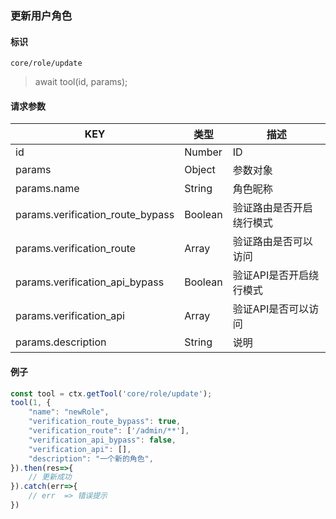 
### 更新用户角色

#### 标识

`core/role/update`

> await tool(id, params);

#### 请求参数

| KEY                              | 类型   | 描述                      |
| -------------------------------- | ------ | ------------------------- |
| id                               | Number  | ID                       |
| params                           | Object  | 参数对象                 |
| params.name                      | String  | 角色昵称                 |
| params.verification_route_bypass | Boolean | 验证路由是否开启绕行模式 |
| params.verification_route        | Array   | 验证路由是否可以访问     |
| params.verification_api_bypass   | Boolean | 验证API是否开启绕行模式  |
| params.verification_api          | Array   | 验证API是否可以访问      |
| params.description               | String  | 说明                     |

#### 例子

```javascript
const tool = ctx.getTool('core/role/update');
tool(1, {
	"name": "newRole",
	"verification_route_bypass": true,
	"verification_route": ['/admin/**'],
	"verification_api_bypass": false,
	"verification_api": [],
	"description": "一个新的角色",
}).then(res=>{
	// 更新成功
}).catch(err=>{
	// err  => 错误提示
})
```